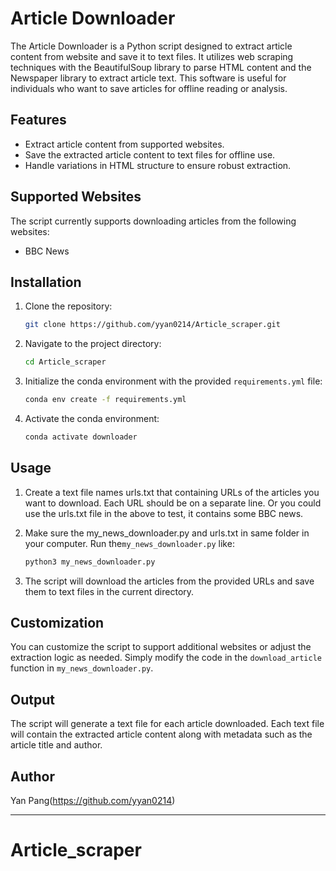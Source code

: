 # Article Downloader

The Article Downloader is a Python script designed to extract article content from website and save it to text files. It utilizes web scraping techniques with the BeautifulSoup library to parse HTML content and the Newspaper library to extract article text. This software is useful for individuals who want to save articles for offline reading or analysis.

## Features

- Extract article content from supported websites.
- Save the extracted article content to text files for offline use.
- Handle variations in HTML structure to ensure robust extraction.

## Supported Websites

The script currently supports downloading articles from the following websites:

- BBC News


## Installation

1. Clone the repository:

    ```bash
    git clone https://github.com/yyan0214/Article_scraper.git
    ```

2. Navigate to the project directory:

    ```bash
    cd Article_scraper
    ```

3. Initialize the conda environment with the provided `requirements.yml` file:

    ```bash
    conda env create -f requirements.yml
    ```

4. Activate the conda environment:

    ```bash
    conda activate downloader
    ```

## Usage

1. Create a text file names urls.txt that containing URLs of the articles you want to download. Each URL should be on a separate line. Or you could use the urls.txt file in the above to test, it contains some BBC news.

2. Make sure the my_news_downloader.py and urls.txt in same folder in your computer. Run the`my_news_downloader.py` like:

    ```bash
    python3 my_news_downloader.py
    ```

3. The script will download the articles from the provided URLs and save them to text files in the current directory.

## Customization

You can customize the script to support additional websites or adjust the extraction logic as needed. Simply modify the code in the `download_article` function in `my_news_downloader.py`.

## Output

The script will generate a text file for each article downloaded. Each text file will contain the extracted article content along with metadata such as the article title and author.

## Author

Yan Pang(https://github.com/yyan0214)

---

# Article_scraper
